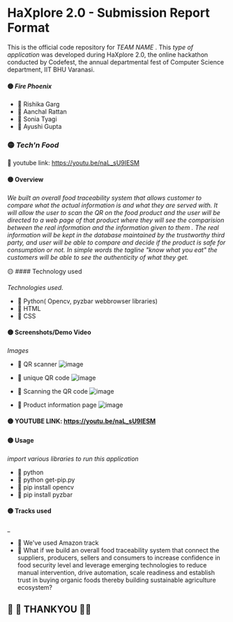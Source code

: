 # HaXplore 2.0 - Submission Report Format

This is the official code repository for _TEAM NAME_ . This _type of application_ was developed during HaXplore 2.0, 
the online hackathon conducted by Codefest, the annual departmental fest of Computer Science department, IIT BHU Varanasi.

#### :yellow_circle: _Fire Phoenix_

* :small_orange_diamond: Rishika Garg
* :small_orange_diamond: Aanchal Rattan
* :small_orange_diamond: Sonia Tyagi
* :small_orange_diamond: Ayushi Gupta

### :yellow_circle: _Tech'n Food_

:small_orange_diamond: youtube link: https://youtu.be/naL_sU9IESM

#### :yellow_circle: Overview

_We built an overall food traceability system that allows customer to compare what the actual information is and what they are served with. It will allow the user to scan the QR on the food product and the user will be directed to a web page of that product where they will see the comparision between the real information and the information given to them . The real information will be kept in the database maintained by the trustworthy third party, and user will be able to compare and decide if the product is safe for consumption or not.
In simple words the tagline "know what you eat" the customers will be able to see the authenticity of what they get._

:yellow_circle: #### Technology used

_Technologies used._
* :small_orange_diamond: Python( Opencv, pyzbar webbrowser libraries)
* :small_orange_diamond: HTML
* :small_orange_diamond: CSS

#### :yellow_circle: Screenshots/Demo Video

_Images_

* :small_orange_diamond: QR scanner
![image](https://user-images.githubusercontent.com/62802231/112743897-f90c0100-8fb8-11eb-9263-c50d3635e563.png)

* :small_orange_diamond: unique QR code
![image](https://user-images.githubusercontent.com/62802231/112743907-1b9e1a00-8fb9-11eb-8e76-23b90db757b5.png)

* :small_orange_diamond: Scanning the QR code
![image](https://user-images.githubusercontent.com/62802231/112743927-48523180-8fb9-11eb-8f31-cbaef5226ded.png)

* :small_orange_diamond: Product information page
![image](https://user-images.githubusercontent.com/62802231/112743942-6324a600-8fb9-11eb-9895-18103b76df0d.png)

#### :yellow_circle: YOUTUBE LINK: https://youtu.be/naL_sU9IESM




#### :yellow_circle: Usage

_import various libraries to run this application_
* :small_orange_diamond: python
* :small_orange_diamond: python get-pip.py
* :small_orange_diamond: pip install opencv
* :small_orange_diamond: pip install pyzbar


#### :yellow_circle: Tracks used
_
* :small_orange_diamond: We've used Amazon track
* :small_orange_diamond: What if we build an overall food traceability system that connect the suppliers, producers, sellers and consumers to increase confidence in food security level and leverage emerging technologies to reduce manual intervention, drive automation, scale readiness and establish trust in buying organic foods thereby building sustainable agriculture ecosystem?





## :small_orange_diamond: :small_orange_diamond: THANKYOU :small_orange_diamond::small_orange_diamond:

